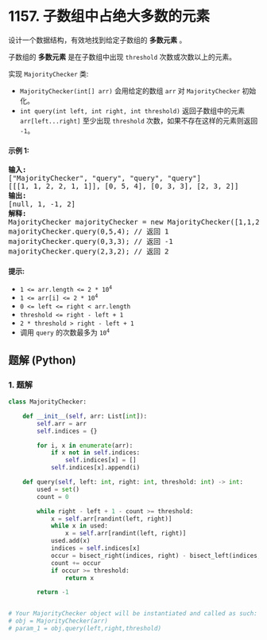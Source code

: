 # 1157. 子数组中占绝大多数的元素
设计一个数据结构，有效地找到给定子数组的 **多数元素** 。

子数组的 **多数元素** 是在子数组中出现 `threshold` 次数或次数以上的元素。

实现 `MajorityChecker` 类:
* `MajorityChecker(int[] arr)` 会用给定的数组 `arr` 对 `MajorityChecker` 初始化。
* `int query(int left, int right, int threshold)` 返回子数组中的元素  `arr[left...right]` 至少出现 `threshold` 次数，如果不存在这样的元素则返回 `-1`。

#### 示例 1:
<pre>
<strong>输入:</strong>
["MajorityChecker", "query", "query", "query"]
[[[1, 1, 2, 2, 1, 1]], [0, 5, 4], [0, 3, 3], [2, 3, 2]]
<strong>输出:</strong>
[null, 1, -1, 2]
<strong>解释:</strong>
MajorityChecker majorityChecker = new MajorityChecker([1,1,2,2,1,1]);
majorityChecker.query(0,5,4); // 返回 1
majorityChecker.query(0,3,3); // 返回 -1
majorityChecker.query(2,3,2); // 返回 2
</pre>

#### 提示:
* <code>1 <= arr.length <= 2 * 10<sup>4</sup></code>
* <code>1 <= arr[i] <= 2 * 10<sup>4</sup></code>
* `0 <= left <= right < arr.length`
* `threshold <= right - left + 1`
* `2 * threshold > right - left + 1`
* 调用 `query` 的次数最多为 <code>10<sup>4</sup></code>

## 题解 (Python)

### 1. 题解
```Python
class MajorityChecker:

    def __init__(self, arr: List[int]):
        self.arr = arr
        self.indices = {}

        for i, x in enumerate(arr):
            if x not in self.indices:
                self.indices[x] = []
            self.indices[x].append(i)

    def query(self, left: int, right: int, threshold: int) -> int:
        used = set()
        count = 0

        while right - left + 1 - count >= threshold:
            x = self.arr[randint(left, right)]
            while x in used:
                x = self.arr[randint(left, right)]
            used.add(x)
            indices = self.indices[x]
            occur = bisect_right(indices, right) - bisect_left(indices, left)
            count += occur
            if occur >= threshold:
                return x

        return -1


# Your MajorityChecker object will be instantiated and called as such:
# obj = MajorityChecker(arr)
# param_1 = obj.query(left,right,threshold)
```

